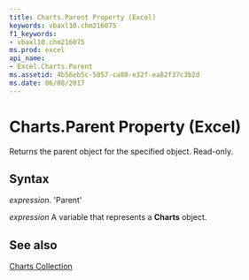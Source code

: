 ```yaml
---
title: Charts.Parent Property (Excel)
keywords: vbaxl10.chm216075
f1_keywords:
- vbaxl10.chm216075
ms.prod: excel
api_name:
- Excel.Charts.Parent
ms.assetid: 4b56eb5c-5057-ca80-e32f-ea82f37c3b2d
ms.date: 06/08/2017
---
```



# Charts.Parent Property (Excel)

Returns the parent object for the specified object. Read-only.


## Syntax

 _expression_. 'Parent'

 _expression_ A variable that represents a **Charts** object.


## See also


[Charts Collection](Excel.Charts.md)

